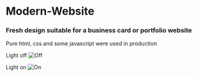 # Modern-Website

### Fresh design suitable for a business card or portfolio website

Pure html, css and some javascript were used in production

Light off
![Off](https://user-images.githubusercontent.com/90098985/139715920-c358c4ff-ae84-4572-85c5-d7d72cb72473.png)

Light on
![On](https://user-images.githubusercontent.com/90098985/139715974-3520d6e8-f29b-4c93-9618-b3057d452d1d.png)
